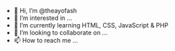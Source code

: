 - 👋 Hi, I’m @theayofash
- 👀 I’m interested in ...
- 🌱 I’m currently learning HTML, CSS, JavaScript & PHP
- 💞️ I’m looking to collaborate on ...
- 📫 How to reach me ...

<!---
theayofash/theayofash is a ✨ special ✨ repository because its `README.md` (this file) appears on your GitHub profile.
You can click the Preview link to take a look at your changes.
--->
